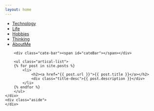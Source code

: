 ```yaml
---
layout: home
---
```


<div class="index-content home">
    <div class="section">
        <ul class="artical-cate">
            <li><a href="/technology"><span>Technology</span></a></li>
            <li><a href="/life"><span>Life</span></a></li>
            <li><a href="/hobbies"><span>Hobbies</span></a></li>
            <li><a href="/thinking"><span>Thinking</span></a></li>
            <li><a href="/aboutme"><span>AboutMe</span></a></li>
        </ul>

        <div class="cate-bar"><span id="cateBar"></span></div>

        <ul class="artical-list">
        {% for post in site.posts %}
            <li>
                <h2><a href="{{ post.url }}">{{ post.title }}</a></h2>
                <div class="title-desc">{{ post.description }}</div>
            </li>
        {% endfor %}
        </ul>
    </div>
    <div class="aside">
    </div>
</div>
